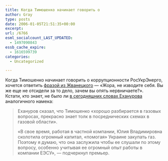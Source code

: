 ```yaml
---
title: Когда Тимошенко начинает говорить о
author: Gray
type: posts
date: 2006-01-05T21:51:35+00:00
excerpt:
url: /6766
esml_socialcount_LAST_UPDATED:
  - 1497090843
essb_cache_expire:
  - 1616599739
categories:
  - Uncategorized

---
```








Когда Тимошенко начинает говорить о коррупционности РосУкрЭнерго, хочется ответить <a href="http://jvanetsky.ru/data/text/t7/kak_shuteat_v_odesse/" target="_blank">фразой из Жванецкого</a> &#8212; &#171;Жора, не изводите себя. Вы же еще не отсидели за то дело, зачем вы опять нервничаете?&#187;.  
Кстати, кто знает, не было ли <a href="http://pravda.com.ua/ru/news/2006/1/5/36440.htm" target="_blank">в сегодняшних словах Еханурова</a> аналогичного намека:

> Ехануров сказал, что Тимошенко &#171;хорошо разбирается в газовых вопросах, прекрасно знает толк в посреднических схемах в газовой области&#187;.
> 
> &#171;В свое время, работая в частной компании, Юлия Владимировна сколотила огромный капитал, &#171;помогая&#187; Украине закупать газ. Поэтому я думаю, что она заслужила чтобы ее слушали по этому вопросу, особенно учитывая ее огромный опыт работы в компании ЕЭСУ&#187;, &#8212; подчеркнул премьер.